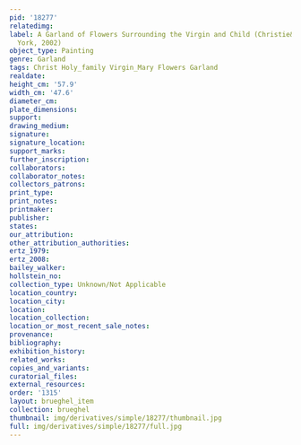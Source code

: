 ```yaml
---
pid: '18277'
relatedimg: 
label: A Garland of Flowers Surrounding the Virgin and Child (Christie&apos;s, New
  York, 2002)
object_type: Painting
genre: Garland
tags: Christ Holy_family Virgin_Mary Flowers Garland
realdate: 
height_cm: '57.9'
width_cm: '47.6'
diameter_cm: 
plate_dimensions: 
support: 
drawing_medium: 
signature: 
signature_location: 
support_marks: 
further_inscription: 
collaborators: 
collaborator_notes: 
collectors_patrons: 
print_type: 
print_notes: 
printmaker: 
publisher: 
states: 
our_attribution: 
other_attribution_authorities: 
ertz_1979: 
ertz_2008: 
bailey_walker: 
hollstein_no: 
collection_type: Unknown/Not Applicable
location_country: 
location_city: 
location: 
location_collection: 
location_or_most_recent_sale_notes: 
provenance: 
bibliography: 
exhibition_history: 
related_works: 
copies_and_variants: 
curatorial_files: 
external_resources: 
order: '1315'
layout: brueghel_item
collection: brueghel
thumbnail: img/derivatives/simple/18277/thumbnail.jpg
full: img/derivatives/simple/18277/full.jpg
---
```

